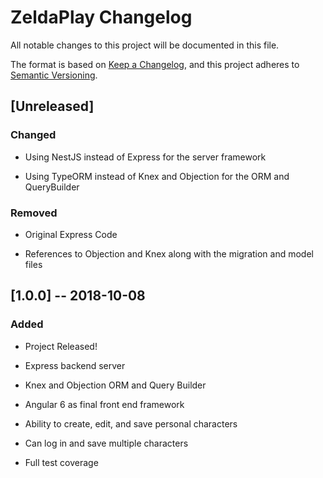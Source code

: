 # ZeldaPlay Changelog

All notable changes to this project will be documented in this file.

The format is based on [Keep a Changelog](https://keepachangelog.com/en/1.0.0/),
and this project adheres to [Semantic Versioning](https://semver.org/spec/v2.0.0.html).

## [Unreleased]

### Changed

- Using NestJS instead of Express for the server framework

- Using TypeORM instead of Knex and Objection for the ORM and QueryBuilder

### Removed

- Original Express Code

- References to Objection and Knex along with the migration and model files

## [1.0.0] -- 2018-10-08

### Added

- Project Released!

- Express backend server

- Knex and Objection ORM and Query Builder

- Angular 6 as final front end framework

- Ability to create, edit, and save personal characters

- Can log in and save multiple characters

- Full test coverage
